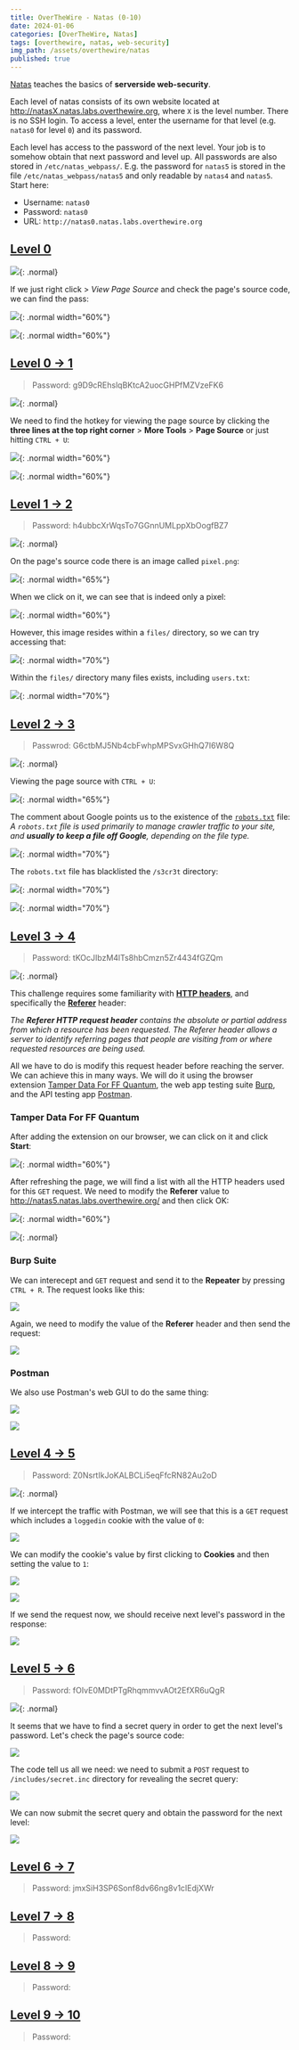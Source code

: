 ```yaml
---
title: OverTheWire - Natas (0-10)
date: 2024-01-06
categories: [OverTheWire, Natas]
tags: [overthewire, natas, web-security]
img_path: /assets/overthewire/natas
published: true
---
```


[Natas](https://overthewire.org/wargames/natas/) teaches the basics of **serverside web-security**.

Each level of natas consists of its own website located at http://natasX.natas.labs.overthewire.org, where `X` is the level number. There is no SSH login. To access a level, enter the username for that level (e.g. `natas0` for level `0`) and its password.

Each level has access to the password of the next level. Your job is to somehow obtain that next password and level up. All passwords are also stored in `/etc/natas_webpass/`. E.g. the password for `natas5` is stored in the file `/etc/natas_webpass/natas5` and only readable by `natas4` and `natas5`. Start here:
- Username: `natas0`
- Password: `natas0`
- URL: `http://natas0.natas.labs.overthewire.org`

## [Level 0](https://overthewire.org/wargames/natas/natas0.html)

![](natas0_home.png){: .normal}

If we just right click > *View Page Source* and check the page's source code, we can find the pass:

![](natas0_source.png){: .normal width="60%"}

![](natas0_pass.png){: .normal width="60%"}


## [Level 0 &rarr; 1](https://overthewire.org/wargames/natas/natas1.html)

> Password: g9D9cREhslqBKtcA2uocGHPfMZVzeFK6

![](natas1_home.png){: .normal}

We need to find the hotkey for viewing the page source by clicking the **three lines at the top right corner** > **More Tools** > **Page Source** or just hitting `CTRL + U`:

![](natas1_page_source_hotkey.png){: .normal width="60%"}

![](natas1_pass.png){: .normal width="60%"}

## [Level 1 &rarr; 2](https://overthewire.org/wargames/natas/natas2.html)

> Password: h4ubbcXrWqsTo7GGnnUMLppXbOogfBZ7

![](natas2_home.png){: .normal}

On the page's source code there is an image called `pixel.png`:

![](natas2_source.png){: .normal width="65%"}

When we click on it, we can see that is indeed only a pixel:

![](natas2_pixel.png){: .normal width="60%"}

However, this image resides within a `files/` directory, so we can try accessing that:

![](natas2_source2.png){: .normal width="70%"}

Within the `files/` directory many files exists, including `users.txt`:

![](natas2_pass.png){: .normal width="70%"}

## [Level 2 &rarr; 3](https://overthewire.org/wargames/natas/natas3.html)

> Passwrod: G6ctbMJ5Nb4cbFwhpMPSvxGHhQ7I6W8Q

![](natas2_home.png){: .normal}

Viewing the page source with `CTRL + U`:

![](natas3_source.png){: .normal width="65%"}

The comment about Google points us to the existence of the [`robots.txt`](https://developers.google.com/search/docs/crawling-indexing/robots/intro) file: *A `robots.txt` file is used primarily to manage crawler traffic to your site, and **usually to keep a file off Google**, depending on the file type.*

![](natas3_robots.png){: .normal width="70%"}

The `robots.txt` file has blacklisted the `/s3cr3t` directory:

![](natas3_secret.png){: .normal width="70%"}

![](natas3_pass.png){: .normal width="70%"}

## [Level 3 &rarr; 4](https://overthewire.org/wargames/natas/natas4.html)

> Password: tKOcJIbzM4lTs8hbCmzn5Zr4434fGZQm

![](natas4_home.png){: .normal}

This challenge requires some familiarity with [**HTTP headers**](https://en.wikipedia.org/wiki/List_of_HTTP_header_fields), and specifically the [**Referer**](https://developer.mozilla.org/en-US/docs/Web/HTTP/Headers/Referer) header:

*The **Referer HTTP request header** contains the absolute or partial address from which a resource has been requested. The Referer header allows a server to identify referring pages that people are visiting from or where requested resources are being used.*

All we have to do is modify this request header before reaching the server. We can achieve this in many ways. We will do it using the browser extension [Tamper Data For FF Quantum](https://addons.mozilla.org/en-US/firefox/addon/tamper-data-for-ff-quantum/), the web app testing suite [Burp](https://portswigger.net/burp), and the API testing app [Postman](https://www.postman.com/).

### Tamper Data For FF Quantum

After adding the extension on our browser, we can click on it and click **Start**:

![](natas4_tamper_data_config.png){: .normal width="60%"}

After refreshing the page, we will find a list with all the HTTP headers used for this `GET` request. We need to modify the **Referer** value to http://natas5.natas.labs.overthewire.org/ and then click OK:

![](natas4_tamper_data_referer.png){: .normal width="60%"}

![](natas4_pass_browser.png){: .normal}

### Burp Suite

We can interecept and `GET` request and send it to the **Repeater** by pressing `CTRL + R`. The request looks like this: 

![](natas4_home_burp.png)

Again, we need to modify the value of the **Referer** header and then send the request:

![](natas4_pass_burp.png)

### Postman

We also use Postman's web GUI to do the same thing:

![](natas4_referer.png)

![](natas4_pass.png)

## [Level 4 &rarr; 5](https://overthewire.org/wargames/natas/natas5.html)

> Password: Z0NsrtIkJoKALBCLi5eqFfcRN82Au2oD

![](natas5_home.png){: .normal}

If we intercept the traffic with Postman, we will see that this is a `GET` request which includes a `loggedin` cookie with the value of `0`:

![](natas5_postman_request.png)

We can modify the cookie's value by first clicking to **Cookies** and then setting the value to `1`:

![](natas5_cookies.png)

![](natas5_cookies1.png)

If we send the request now, we should receive next level's password in the response:

![](natas5_pass.png)

## [Level 5 &rarr; 6](https://overthewire.org/wargames/natas/natas6.html)

> Password: fOIvE0MDtPTgRhqmmvvAOt2EfXR6uQgR

![](natas6_home.png){: .normal}

It seems that we have to find a secret query in order to get the next level's password. Let's check the page's source code:

![](natas6_source.png)

The code tell us all we need: we need to submit a `POST` request to `/includes/secret.inc` directory for revealing the secret query:

![](natas6_secret.png)

We can now submit the secret query and obtain the password for the next level:

![](natas6_pass.png)

## [Level 6 &rarr; 7](https://overthewire.org/wargames/natas/natas7.html)

> Password: jmxSiH3SP6Sonf8dv66ng8v1cIEdjXWr



## [Level 7 &rarr; 8](https://overthewire.org/wargames/natas/natas8.html)

> Password: 



## [Level 8 &rarr; 9](https://overthewire.org/wargames/natas/natas9.html)

> Password: 


## [Level 9 &rarr; 10](https://overthewire.org/wargames/natas/natas10.html)

> Password: 



<!--
---

<center> <a href="https://cspanias.github.io/posts/OverTheWire-Natas-(0-10)/">[Level 0-10]</a> </center>

---
-->